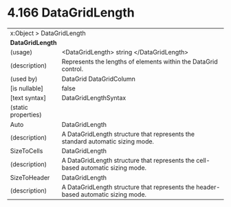<html dir="LTR" xmlns:mshelp="http://msdn.microsoft.com/mshelp" xmlns:ddue="http://ddue.schemas.microsoft.com/authoring/2003/5" xmlns:xlink="http://www.w3.org/1999/xlink" xmlns:tool="http://www.microsoft.com/tooltip">

<body>
 <input type="hidden" id="userDataCache" class="userDataStyle">
 <input type="hidden" id="hiddenScrollOffset">
 <img id="dropDownImage" style="display:none; height:0; width:0;" src="../local/drpdown.gif">
 <img id="dropDownHoverImage" style="display:none; height:0; width:0;" src="../local/drpdown_orange.gif">
 <img id="collapseImage" style="display:none; height:0; width:0;" src="../local/collapse.gif">
 <img id="expandImage" style="display:none; height:0; width:0;" src="../local/exp.gif">
 <img id="collapseAllImage" style="display:none; height:0; width:0;" src="../local/collall.gif">
 <img id="expandAllImage" style="display:none; height:0; width:0;" src="../local/expall.gif">
 <img id="copyImage" style="display:none; height:0; width:0;" src="../local/copycode.gif">
 <img id="copyHoverImage" style="display:none; height:0; width:0;" src="../local/copycodeHighlight.gif">
 <div id="header"><h1 class="heading">4.166 DataGridLength</h1></div>

 <div id="mainSection">
 <div id="mainBody">
 <div id="allHistory" class="saveHistory" onsave="saveAll()" onload="loadAll()"></div>
 <p xmlns:wsd="http://wsdev.schemas.microsoft.com/authoring/2008/2" xmlns:msxsl="urn:schemas-microsoft-com:xslt" xmlns:script="urn:script" xmlns:build="urn:build">
 </p>
 <div id="sectionSection0" class="section" name="collapseableSection">
 <content xmlns="http://ddue.schemas.microsoft.com/authoring/2003/5" xmlns:wsd="http://wsdev.schemas.microsoft.com/authoring/2008/2" xmlns:msxsl="urn:schemas-microsoft-com:xslt" xmlns:script="urn:script" xmlns:build="urn:build">
 </content>
 </div>
 <div id="sectionSection1" class="section" name="collapseableSection">
 <content xmlns="http://ddue.schemas.microsoft.com/authoring/2003/5" xmlns:wsd="http://wsdev.schemas.microsoft.com/authoring/2008/2" xmlns:msxsl="urn:schemas-microsoft-com:xslt" xmlns:script="urn:script" xmlns:build="urn:build">
 <table class="ProtocolAuthoredTable" xmlns="">
 <tr><td colspan="2">
<mshelp:link keywords="c0d383e4-fcdb-4546-a06b-81c262fe2a5e" tabindex="0">x:Object</mshelp:link> &gt; <mshelp:link keywords="58e9eac8-0618-4370-9695-88f0db48745e" tabindex="0">DataGridLength</mshelp:link> </td>
 </tr>
 <tr><td colspan="2">
 <b>DataGridLength</b> </td>
 </tr>
 <tr><td><div class="indent0">(usage)</div></td>
 <td>&lt;DataGridLength&gt; string &lt;/DataGridLength&gt;</td>
 </tr>
 <tr><td><div class="indent0">(description)</div></td>
 <td>Represents the lengths of elements within the DataGrid control.</td>
 </tr>
 <tr><td><div class="indent0">(used by)</div></td>
 <td><mshelp:link keywords="991f1ba1-dd03-443b-a018-afbd612cd065" tabindex="0">DataGrid</mshelp:link> <mshelp:link keywords="ee2930fc-5f4e-4119-9b82-a023170fd1a4" tabindex="0">DataGridColumn</mshelp:link></td>
 </tr>
 <tr><td><div class="indent0">[is nullable]</div></td>
 <td>false</td>
 </tr>
 <tr><td><div class="indent0">[text syntax]</div></td>
 <td><mshelp:link keywords="c8fb5ce7-5c0c-4590-bffa-6b3996fa5814" tabindex="0">DataGridLengthSyntax</mshelp:link></td>
 </tr>
 <tr><td><div class="indent0">(static properties)</div></td>
 <td></td>
 </tr>
 <tr><td><div class="indent2">Auto</div></td>
 <td><mshelp:link keywords="58e9eac8-0618-4370-9695-88f0db48745e" tabindex="0">DataGridLength</mshelp:link></td>
 </tr>
 <tr><td><div class="indent4">(description)</div></td>
 <td>A DataGridLength structure that represents the standard automatic sizing mode.</td>
 </tr>
 <tr><td><div class="indent2">SizeToCells</div></td>
 <td><mshelp:link keywords="58e9eac8-0618-4370-9695-88f0db48745e" tabindex="0">DataGridLength</mshelp:link></td>
 </tr>
 <tr><td><div class="indent4">(description)</div></td>
 <td>A DataGridLength structure that represents the cell-based automatic sizing mode.</td>
 </tr>
 <tr><td><div class="indent2">SizeToHeader</div></td>
 <td><mshelp:link keywords="58e9eac8-0618-4370-9695-88f0db48745e" tabindex="0">DataGridLength</mshelp:link></td>
 </tr>
 <tr><td><div class="indent4">(description)</div></td>
 <td>A DataGridLength structure that represents the header-based automatic sizing mode.</td>
 </tr>
</table>
 </content>
 </div>
 <!--[if gte IE 5]>
 <tool:tip element="languageFilterToolTip" avoidmouse="false"/>
 <![endif]-->
 </div>
 <a name="feedback"></a><span></span>
 </div>
</body></html>
